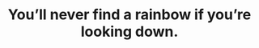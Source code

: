 ---
title: "You’ll never find a rainbow if you’re looking down."
attribution: "Charlie Chaplin"
layout: quote
related:
  - "It is during our darkest moments that we must focus to see the light."
tags:
  - Charlie Chaplin
  - looking-down
  - quote
visit-somewhere-new:
  - looking up
---
